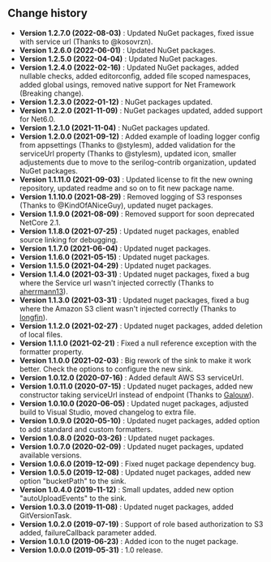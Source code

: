 Change history
--------------

* **Version 1.2.7.0 (2022-08-03)** : Updated NuGet packages, fixed issue with service url (Thanks to @kosovrzn).
* **Version 1.2.6.0 (2022-06-01)** : Updated NuGet packages.
* **Version 1.2.5.0 (2022-04-04)** : Updated NuGet packages.
* **Version 1.2.4.0 (2022-02-16)** : Updated NuGet packages, added nullable checks, added editorconfig, added file scoped namespaces, added global usings, removed native support for Net Framework (Breaking change).
* **Version 1.2.3.0 (2022-01-12)** : NuGet packages updated.
* **Version 1.2.2.0 (2021-11-09)** : NuGet packages updated, added support for Net6.0.
* **Version 1.2.1.0 (2021-11-04)** : NuGet packages updated.
* **Version 1.2.0.0 (2021-09-12)** : Added example of loading logger config from appsettings (Thanks to @stylesm), added validation for the serviceUrl property (Thanks to @stylesm), updated icon, smaller adjustements due to move to the serilog-contrib organization, updated NuGet packages.
* **Version 1.1.11.0 (2021-09-03)** : Updated license to fit the new owning repository, updated readme and so on to fit new package name.
* **Version 1.1.10.0 (2021-08-29)** : Removed logging of S3 responses (Thanks to @KindOfANiceGuy), updated nuget packages.
* **Version 1.1.9.0 (2021-08-09)** : Removed support for soon deprecated NetCore 2.1.
* **Version 1.1.8.0 (2021-07-25)** : Updated nuget packages, enabled source linking for debugging.
* **Version 1.1.7.0 (2021-06-04)** : Updated nuget packages.
* **Version 1.1.6.0 (2021-05-15)** : Updated nuget packages.
* **Version 1.1.5.0 (2021-04-29)** : Updated nuget packages.
* **Version 1.1.4.0 (2021-03-31)** : Updated nuget packages, fixed a bug where the Service url wasn't injected correctly (Thanks to [aherrmann13](https://github.com/aherrmann13)).
* **Version 1.1.3.0 (2021-03-31)** : Updated nuget packages, fixed a bug where the Amazon S3 client wasn't injected correctly (Thanks to [longfin](https://github.com/longfin)).
* **Version 1.1.2.0 (2021-02-27)** : Updated nuget packages, added deletion of local files.
* **Version 1.1.1.0 (2021-02-21)** : Fixed a null reference exception with the formatter property.
* **Version 1.1.0.0 (2021-02-03)** : Big rework of the sink to make it work better. Check the options to configure the new sink.
* **Version 1.0.12.0 (2020-07-16)** : Added default AWS S3 serviceUrl.
* **Version 1.0.11.0 (2020-07-15)** : Updated nuget packages, added new constructor taking serviceUrl instead of endpoint (Thanks to [Galouw](https://github.com/Galouw)).
* **Version 1.0.10.0 (2020-06-05)** : Updated nuget packages, adjusted build to Visual Studio, moved changelog to extra file.
* **Version 1.0.9.0 (2020-05-10)** : Updated nuget packages, added option to add standard and custom formatters.
* **Version 1.0.8.0 (2020-03-26)** : Updated nuget packages.
* **Version 1.0.7.0 (2020-02-09)** : Updated nuget packages, updated available versions.
* **Version 1.0.6.0 (2019-12-09)** : Fixed nuget package dependency bug.
* **Version 1.0.5.0 (2019-12-08)** : Updated nuget packages, added new option "bucketPath" to the sink.
* **Version 1.0.4.0 (2019-11-12)** : Small updates, added new option "autoUploadEvents" to the sink.
* **Version 1.0.3.0 (2019-11-08)** : Updated nuget packages, added GitVersionTask.
* **Version 1.0.2.0 (2019-07-19)** : Support of role based authorization to S3 added, failureCallback parameter added.
* **Version 1.0.1.0 (2019-06-23)** : Added icon to the nuget package.
* **Version 1.0.0.0 (2019-05-31)** : 1.0 release.